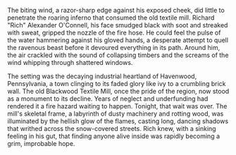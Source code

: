 The biting wind, a razor-sharp edge against his exposed cheek, did little to penetrate the roaring inferno that consumed the old textile mill. Richard "Rich" Alexander O'Connell, his face smudged black with soot and streaked with sweat, gripped the nozzle of the fire hose. He could feel the pulse of the water hammering against his gloved hands, a desperate attempt to quell the ravenous beast before it devoured everything in its path. Around him, the air crackled with the sound of collapsing timbers and the screams of the wind whipping through shattered windows.

The setting was the decaying industrial heartland of Havenwood, Pennsylvania, a town clinging to its faded glory like ivy to a crumbling brick wall. The old Blackwood Textile Mill, once the pride of the region, now stood as a monument to its decline. Years of neglect and underfunding had rendered it a fire hazard waiting to happen. Tonight, that wait was over. The mill's skeletal frame, a labyrinth of dusty machinery and rotting wood, was illuminated by the hellish glow of the flames, casting long, dancing shadows that writhed across the snow-covered streets. Rich knew, with a sinking feeling in his gut, that finding anyone alive inside was rapidly becoming a grim, improbable hope.
